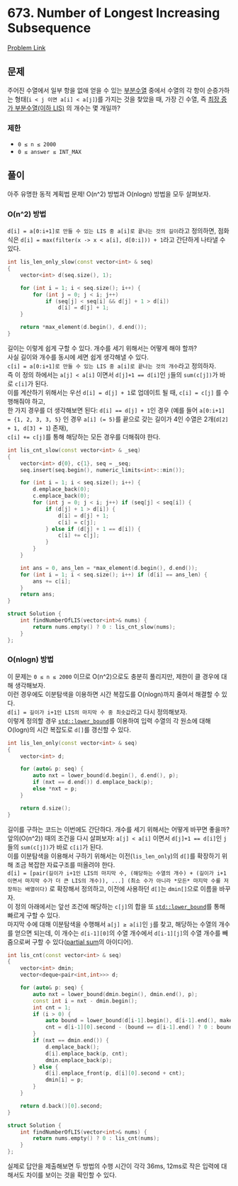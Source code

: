 # 673. Number of Longest Increasing Subsequence

[Problem Link](https://leetcode.com/problems/number-of-longest-increasing-subsequence/)

## 문제

주어진 수열에서 일부 항을 없애 얻을 수 있는 [부분수열][subseq] 중에서 수열의 각 항이 순증가하는 형태(`i < j 이면 a[i] < a[j]`)를 가지는 것을 찾았을 때, 가장 긴 수열, 즉 [최장 증가 부분수열(이하 LIS)][longest-subseq] 의 개수는 몇 개일까?

### 제한

* `0 ≤ n ≤ 2000`
* `0 ≤ answer ≤ INT_MAX`

## 풀이

아주 유명한 동적 계획법 문제! O(n^2) 방법과 O(nlogn) 방법을 모두 살펴보자.

### O(n^2) 방법

`d[i] = a[0:i+1]로 만들 수 있는 LIS 중 a[i]로 끝나는 것의 길이`라고 정의하면, 점화식은 `d[i] = max(filter(x -> x < a[i], d[0:i])) + 1`라고 간단하게 나타낼 수 있다.

```cpp
int lis_len_only_slow(const vector<int> & seq)
{
    vector<int> d(seq.size(), 1);

    for (int i = 1; i < seq.size(); i++) {
        for (int j = 0; j < i; j++)
            if (seq[j] < seq[i] && d[j] + 1 > d[i])
                d[i] = d[j] + 1;
    }

    return *max_element(d.begin(), d.end());
}
```

길이는 이렇게 쉽게 구할 수 있다. 개수를 세기 위해서는 어떻게 해야 할까?<br>
사실 길이와 개수를 동시에 세면 쉽게 생각해낼 수 있다.<br>
`c[i] = a[0:i+1]로 만들 수 있는 LIS 중 a[i]로 끝나는 것의 개수`라고 정의하자.<br>
즉 이 정의 하에서는 `a[j] < a[i]` 이면서 `d[j]+1 == d[i]`인 `j`들의 `sum(c[j])`가 바로 `c[i]`가 된다.<br>
이를 계산하기 위해서는 우선 `d[i] = d[j] + 1`로 업데이트 될 때, `c[i] = c[j]` 를 수행해줘야 하고,<br>
한 가지 경우를 더 생각해보면 된다: `d[i] == d[j] + 1`인 경우
(예를 들어 `a[0:i+1] = {1, 2, 3, 3, 5}` 인 경우 `a[i] (= 5)`를 끝으로 갖는 길이가 4인 수열은 2개(`d[2] + 1, d[3] + 1`) 존재),<br>`c[i] += c[j]`를 통해 해당하는 모든 경우를 더해줘야 한다.

```cpp
int lis_cnt_slow(const vector<int> & _seq)
{
    vector<int> d{0}, c{1}, seq = _seq;
    seq.insert(seq.begin(), numeric_limits<int>::min());

    for (int i = 1; i < seq.size(); i++) {
        d.emplace_back(0);
        c.emplace_back(0);
        for (int j = 0; j < i; j++) if (seq[j] < seq[i]) {
            if (d[j] + 1 > d[i]) {
                d[i] = d[j] + 1;
                c[i] = c[j];
            } else if (d[j] + 1 == d[i]) {
                c[i] += c[j];
            }
        }
    }

    int ans = 0, ans_len = *max_element(d.begin(), d.end());
    for (int i = 1; i < seq.size(); i++) if (d[i] == ans_len) {
        ans += c[i];
    }
    return ans;
}

struct Solution {
    int findNumberOfLIS(vector<int>& nums) {
        return nums.empty() ? 0 : lis_cnt_slow(nums);
    }
};
```

### O(nlogn) 방법

이 문제는 `0 ≤ n ≤ 2000` 이므로 O(n^2)으로도 충분히 풀리지만, 제한이 클 경우에 대해 생각해보자.<br>
이런 경우에도 이분탐색을 이용하면 시간 복잡도를 O(nlogn)까지 줄여서 해결할 수 있다.<br>
`d[i] = 길이가 i+1인 LIS의 마지막 수 중 최솟값`라고 다시 정의해보자.<br>
이렇게 정의할 경우 [`std::lower_bound`][lower-bound]를 이용하여
입력 수열의 각 원소에 대해 O(logn)의 시간 복잡도로 `d[]`를 갱신할 수 있다.

```cpp
int lis_len_only(const vector<int> & seq)
{
    vector<int> d;

    for (auto& p: seq) {
        auto nxt = lower_bound(d.begin(), d.end(), p);
        if (nxt == d.end()) d.emplace_back(p);
        else *nxt = p;
    }

    return d.size();
}
```

길이를 구하는 코드는 이번에도 간단하다. 개수를 세기 위해서는 어떻게 바꾸면 좋을까?<br>
앞의(O(n^2)) 때의 조건을 다시 살펴보자: `a[j] < a[i]` 이면서 `d[j]+1 == d[i]`인 `j`들의 `sum(c[j])`가 바로 `c[i]`가 된다.<br>
이를 이분탐색을 이용해서 구하기 위해서는 이전(`lis_len_only`)의 `d[]`를 확장하기 위해 조금 복잡한 자료구조를 떠올려야 한다.<br>
`d[i] = [pair(길이가 i+1인 LIS의 마지막 수, (해당하는 수열의 개수) + (길이가 i+1 이면서 마지막 수가 더 큰 LIS의 개수)), ...] (최소 수가 아니라 *모든* 마지막 수를 저장하는 배열이다)`
로 확장해서 정의하고, 이전에 사용하던 `d[]`는 `dmin[]`으로 이름을 바꾸자.<br>
이 정의 아래에서는 앞선 조건에 해당하는 `c[j]`의 합을 또 [`std::lower_bound`][lower-bound]를 통해 빠르게 구할 수 있다.<br>
마지막 수에 대해 이분탐색을 수행해서 `a[j] ≥ a[i]`인 `j`를 찾고, 해당하는 수열의 개수를 얻으면 되는데,
이 개수는 `d[i-1][0]`의 수열 개수에서 `d[i-1][j]`의 수열 개수를 빼 줌으로써 구할 수 있다([partial sum][partial-sum]의 아이디어).

```cpp
int lis_cnt(const vector<int> & seq)
{
    vector<int> dmin;
    vector<deque<pair<int,int>>> d;

    for (auto& p: seq) {
        auto nxt = lower_bound(dmin.begin(), dmin.end(), p);
        const int i = nxt - dmin.begin();
        int cnt = 1;
        if (i > 0) {
            auto bound = lower_bound(d[i-1].begin(), d[i-1].end(), make_pair(p, 0));
            cnt = d[i-1][0].second - (bound == d[i-1].end() ? 0 : bound->second);
        }
        if (nxt == dmin.end()) {
            d.emplace_back();
            d[i].emplace_back(p, cnt);
            dmin.emplace_back(p);
        } else {
            d[i].emplace_front(p, d[i][0].second + cnt);
            dmin[i] = p;
        }
    }

    return d.back()[0].second;
}

struct Solution {
    int findNumberOfLIS(vector<int>& nums) {
        return nums.empty() ? 0 : lis_cnt(nums);
    }
};
```

실제로 답안을 제출해보면 두 방법의 수행 시간이 각각 36ms, 12ms로 작은 입력에 대해서도 차이를 보이는 것을 확인할 수 있다.

[longest-subseq]: https://ko.wikipedia.org/wiki/%EC%B5%9C%EC%9E%A5_%EC%A6%9D%EA%B0%80_%EB%B6%80%EB%B6%84_%EC%88%98%EC%97%B4
[subseq]: https://ko.wikipedia.org/wiki/%EB%B6%80%EB%B6%84%EC%88%98%EC%97%B4
[lower-bound]: https://ko.cppreference.com/w/cpp/algorithm/lower_bound
[partial-sum]: https://en.wikipedia.org/wiki/Prefix_sum
